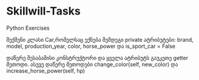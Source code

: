 # Skillwill-Tasks
Python Exercises

შექმენი კლასი Car,რომელსაც ექნება შემდეგი private ატრიბუტები: brand, model, production_year, color, horse_power და is_sport_car = False


დაწერე შესაბამისი კონსტრუქტორი და ყველა ატრიბუტს გაუკეთე getter მეთოდი. ასევე დაწერე მეთოდები change_color(self, new_color) და increase_horse_power(self, hp)
